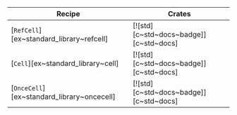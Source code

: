 | Recipe | Crates |
|---|---|
| [`RefCell`][ex~standard_library~refcell] | [![std][c~std~docs~badge]][c~std~docs] |
| [`Cell`][ex~standard_library~cell] | [![std][c~std~docs~badge]][c~std~docs] |
| [`OnceCell`][ex~standard_library~oncecell] | [![std][c~std~docs~badge]][c~std~docs] |
